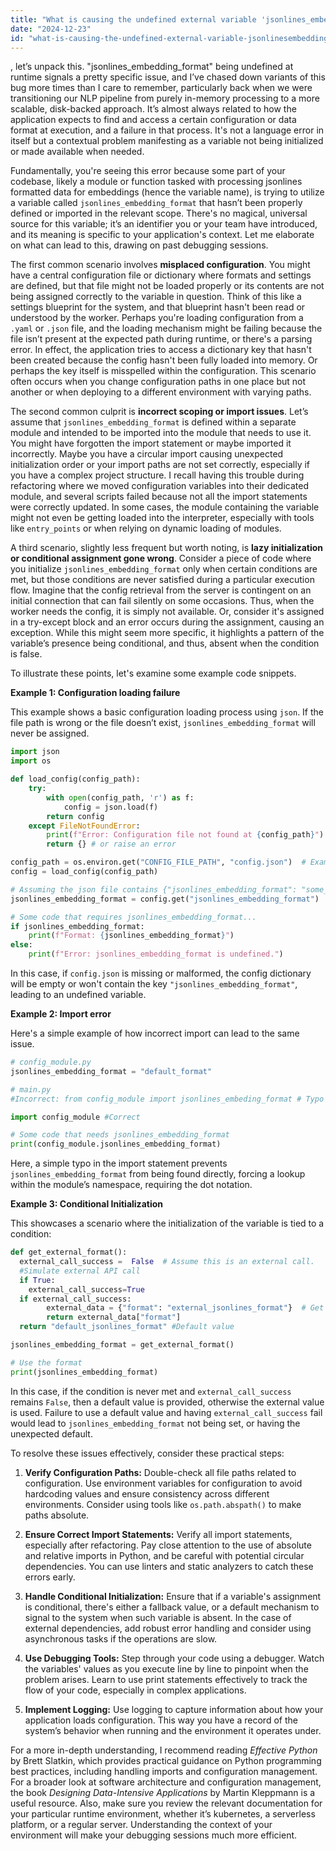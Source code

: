 ```yaml
---
title: "What is causing the undefined external variable 'jsonlines_embedding_format' runtime error?"
date: "2024-12-23"
id: "what-is-causing-the-undefined-external-variable-jsonlinesembeddingformat-runtime-error"
---
```


, let’s unpack this. "jsonlines_embedding_format" being undefined at runtime signals a pretty specific issue, and I’ve chased down variants of this bug more times than I care to remember, particularly back when we were transitioning our NLP pipeline from purely in-memory processing to a more scalable, disk-backed approach. It’s almost always related to how the application expects to find and access a certain configuration or data format at execution, and a failure in that process. It's not a language error in itself but a contextual problem manifesting as a variable not being initialized or made available when needed.

Fundamentally, you're seeing this error because some part of your codebase, likely a module or function tasked with processing jsonlines formatted data for embeddings (hence the variable name), is trying to utilize a variable called `jsonlines_embedding_format` that hasn’t been properly defined or imported in the relevant scope. There's no magical, universal source for this variable; it’s an identifier you or your team have introduced, and its meaning is specific to your application's context. Let me elaborate on what can lead to this, drawing on past debugging sessions.

The first common scenario involves **misplaced configuration**. You might have a central configuration file or dictionary where formats and settings are defined, but that file might not be loaded properly or its contents are not being assigned correctly to the variable in question. Think of this like a settings blueprint for the system, and that blueprint hasn't been read or understood by the worker. Perhaps you're loading configuration from a `.yaml` or `.json` file, and the loading mechanism might be failing because the file isn’t present at the expected path during runtime, or there's a parsing error. In effect, the application tries to access a dictionary key that hasn't been created because the config hasn't been fully loaded into memory. Or perhaps the key itself is misspelled within the configuration. This scenario often occurs when you change configuration paths in one place but not another or when deploying to a different environment with varying paths.

The second common culprit is **incorrect scoping or import issues**. Let’s assume that `jsonlines_embedding_format` is defined within a separate module and intended to be imported into the module that needs to use it. You might have forgotten the import statement or maybe imported it incorrectly. Maybe you have a circular import causing unexpected initialization order or your import paths are not set correctly, especially if you have a complex project structure. I recall having this trouble during refactoring where we moved configuration variables into their dedicated module, and several scripts failed because not all the import statements were correctly updated. In some cases, the module containing the variable might not even be getting loaded into the interpreter, especially with tools like `entry_points` or when relying on dynamic loading of modules.

A third scenario, slightly less frequent but worth noting, is **lazy initialization or conditional assignment gone wrong**. Consider a piece of code where you initialize `jsonlines_embedding_format` only when certain conditions are met, but those conditions are never satisfied during a particular execution flow. Imagine that the config retrieval from the server is contingent on an initial connection that can fail silently on some occasions. Thus, when the worker needs the config, it is simply not available. Or, consider it's assigned in a try-except block and an error occurs during the assignment, causing an exception. While this might seem more specific, it highlights a pattern of the variable’s presence being conditional, and thus, absent when the condition is false.

To illustrate these points, let's examine some example code snippets.

**Example 1: Configuration loading failure**

This example shows a basic configuration loading process using `json`. If the file path is wrong or the file doesn’t exist, `jsonlines_embedding_format` will never be assigned.

```python
import json
import os

def load_config(config_path):
    try:
        with open(config_path, 'r') as f:
            config = json.load(f)
        return config
    except FileNotFoundError:
        print(f"Error: Configuration file not found at {config_path}")
        return {} # or raise an error

config_path = os.environ.get("CONFIG_FILE_PATH", "config.json")  # Example: config.json
config = load_config(config_path)

# Assuming the json file contains {"jsonlines_embedding_format": "some_format"}
jsonlines_embedding_format = config.get("jsonlines_embedding_format")

# Some code that requires jsonlines_embedding_format...
if jsonlines_embedding_format:
    print(f"Format: {jsonlines_embedding_format}")
else:
    print(f"Error: jsonlines_embedding_format is undefined.")

```

In this case, if `config.json` is missing or malformed, the config dictionary will be empty or won't contain the key `"jsonlines_embedding_format"`, leading to an undefined variable.

**Example 2: Import error**

Here's a simple example of how incorrect import can lead to the same issue.

```python
# config_module.py
jsonlines_embedding_format = "default_format"

# main.py
#Incorrect: from config_module import jsonlines_embeding_format # Typo in import

import config_module #Correct

# Some code that needs jsonlines_embedding_format
print(config_module.jsonlines_embedding_format)

```

Here, a simple typo in the import statement prevents `jsonlines_embedding_format` from being found directly, forcing a lookup within the module’s namespace, requiring the dot notation.

**Example 3: Conditional Initialization**

This showcases a scenario where the initialization of the variable is tied to a condition:

```python
def get_external_format():
  external_call_success =  False  # Assume this is an external call.
  #Simulate external API call
  if True:
    external_call_success=True
  if external_call_success:
        external_data = {"format": "external_jsonlines_format"}  # Get data from external source
        return external_data["format"]
  return "default_jsonlines_format" #Default value

jsonlines_embedding_format = get_external_format()

# Use the format
print(jsonlines_embedding_format)
```

In this case, if the condition is never met and `external_call_success` remains `False`, then a default value is provided, otherwise the external value is used. Failure to use a default value and having `external_call_success` fail would lead to `jsonlines_embedding_format` not being set, or having the unexpected default.

To resolve these issues effectively, consider these practical steps:

1. **Verify Configuration Paths:** Double-check all file paths related to configuration. Use environment variables for configuration to avoid hardcoding values and ensure consistency across different environments. Consider using tools like `os.path.abspath()` to make paths absolute.

2. **Ensure Correct Import Statements:** Verify all import statements, especially after refactoring. Pay close attention to the use of absolute and relative imports in Python, and be careful with potential circular dependencies. You can use linters and static analyzers to catch these errors early.

3. **Handle Conditional Initialization:** Ensure that if a variable's assignment is conditional, there's either a fallback value, or a default mechanism to signal to the system when such variable is absent. In the case of external dependencies, add robust error handling and consider using asynchronous tasks if the operations are slow.

4. **Use Debugging Tools:** Step through your code using a debugger. Watch the variables' values as you execute line by line to pinpoint when the problem arises. Learn to use print statements effectively to track the flow of your code, especially in complex applications.

5. **Implement Logging:** Use logging to capture information about how your application loads configuration. This way you have a record of the system’s behavior when running and the environment it operates under.

For a more in-depth understanding, I recommend reading *Effective Python* by Brett Slatkin, which provides practical guidance on Python programming best practices, including handling imports and configuration management. For a broader look at software architecture and configuration management, the book *Designing Data-Intensive Applications* by Martin Kleppmann is a useful resource.
Also, make sure you review the relevant documentation for your particular runtime environment, whether it’s kubernetes, a serverless platform, or a regular server. Understanding the context of your environment will make your debugging sessions much more efficient.

